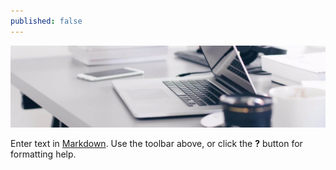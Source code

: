 ```yaml
---
published: false
---
```

[![Benjamin Bannekat ](https://raw.githubusercontent.com/hamid-abbaszadeh/hamid-abbaszadeh.github.io/master/images/post1.jpg)](https://hamid-abbaszadeh.github.io/Trees-Algorithm/)

Enter text in [Markdown](http://daringfireball.net/projects/markdown/). Use the toolbar above, or click the **?** button for formatting help.
